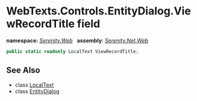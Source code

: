 # WebTexts.Controls.EntityDialog.ViewRecordTitle field
**namespace:** *[Serenity.Web](../../README.md#serenity.web-namespace)*   **assembly**: *[Serenity.Net.Web](../../README.md)*

```csharp
public static readonly LocalText ViewRecordTitle;
```

## See Also

* class [LocalText](../Serenity.Net.Core/../../Serenity/LocalText.md)
* class [EntityDialog](../WebTexts.Controls.EntityDialog.md)